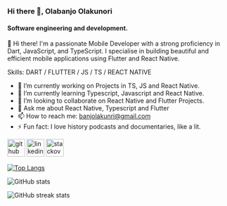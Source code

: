 ### Hi there 👋, Olabanjo Olakunori
#### Software engineering and development.
👋 Hi there! I'm a passionate Mobile Developer with a strong proficiency in Dart, JavaScript, and TypeScript. I specialise in building beautiful and efficient mobile applications using Flutter and React Native.

Skills: DART / FLUTTER / JS / TS / REACT NATIVE

- 🔭 I’m currently working on Projects in TS, JS and React Native. 
- 🌱 I’m currently learning Typescript, Javascript and React Native. 
- 👯 I’m looking to collaborate on React Native and Flutter Projects. 
- 💬 Ask me about React Native, Typescript and Flutter 
- 📫 How to reach me: banjolakunri@gmail.com 
- ⚡ Fun fact: I love history podcasts and documentaries, like a lit. 


[<img src='https://cdn.jsdelivr.net/npm/simple-icons@3.0.1/icons/github.svg' alt='github' height='40'>](https://github.com/Oabanjo01)  [<img src='https://cdn.jsdelivr.net/npm/simple-icons@3.0.1/icons/linkedin.svg' alt='linkedin' height='40'>](https://www.linkedin.com/in/olabanjo-olakunori-1ab915189//)  [<img src='https://cdn.jsdelivr.net/npm/simple-icons@3.0.1/icons/stackoverflow.svg' alt='stackoverflow' height='40'>](https://stackoverflow.com/users/17521845)  

[![Top Langs](https://github-readme-stats.vercel.app/api/top-langs/?username=Oabanjo01)](https://github.com/anuraghazra/github-readme-stats)

![GitHub stats](https://github-readme-stats.vercel.app/api?username=Oabanjo01&show_icons=true&count_private=true)  

![GitHub streak stats](https://streak-stats.demolab.com/?user=Oabanjo01)  

